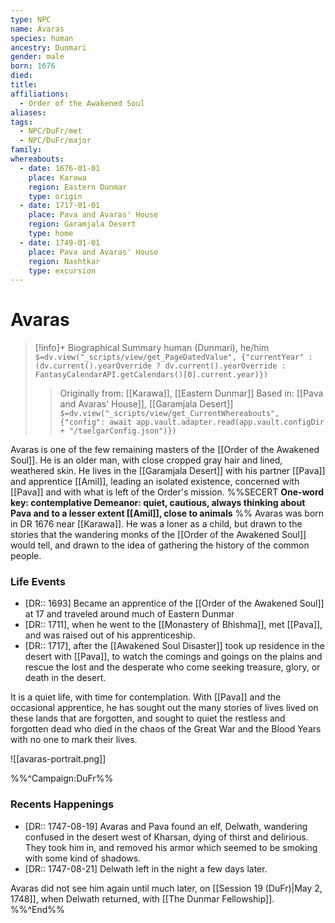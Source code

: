 ```yaml
---
type: NPC
name: Avaras
species: human
ancestry: Dunmari
gender: male
born: 1676
died: 
title: 
affiliations:
  - Order of the Awakened Soul
aliases: 
tags:
  - NPC/DuFr/met
  - NPC/DuFr/major
family: 
whereabouts:
  - date: 1676-01-01
    place: Karawa
    region: Eastern Dunmar
    type: origin
  - date: 1717-01-01
    place: Pava and Avaras' House
    region: Garamjala Desert
    type: home
  - date: 1749-01-01
    place: Pava and Avaras' House
    region: Nashtkar
    type: excursion
---
```

# Avaras
>[!info]+ Biographical Summary
>human (Dunmari), he/him
>`$=dv.view("_scripts/view/get_PageDatedValue", {"currentYear" : (dv.current().yearOverride ? dv.current().yearOverride : FantasyCalendarAPI.getCalendars()[0].current.year)})`
>> Originally from: [[Karawa]], [[Eastern Dunmar]]
>> Based in: [[Pava and Avaras' House]], [[Garamjala Desert]]
>> `$=dv.view("_scripts/view/get_CurrentWhereabouts", {"config": await app.vault.adapter.read(app.vault.configDir + "/taelgarConfig.json")})`

Avaras is one of the few remaining masters of the [[Order of the Awakened Soul]]. He is an older man, with close cropped gray hair and lined, weathered skin. He lives in the [[Garamjala Desert]] with his partner [[Pava]] and apprentice [[Amil]], leading an isolated existence, concerned with [[Pava]] and with what is left of the Order's mission. 
%%SECERT 
**One-word key: contemplative
Demeanor: quiet, cautious, always thinking about Pava and to a lesser extent [[Amil]], close to animals**
%%
Avaras was born in DR 1676 near [[Karawa]]. He was a loner as a child, but drawn to the stories that the wandering monks of the [[Order of the Awakened Soul]] would tell, and drawn to the idea of gathering the history of the common people. 

### Life Events

* [DR:: 1693] Became an apprentice of the [[Order of the Awakened Soul]] at 17 and traveled around much of Eastern Dunmar 
* [DR:: 1711], when he went to the [[Monastery of Bhishma]], met [[Pava]], and was raised out of his apprenticeship. 
* [DR:: 1717], after the [[Awakened Soul Disaster]] took up residence in the desert with [[Pava]], to watch the comings and goings on the plains and rescue the lost and the desperate who come seeking treasure, glory, or death in the desert. 

It is a quiet life, with time for contemplation. With [[Pava]] and the occasional apprentice, he has sought out the many stories of lives lived on these lands that are forgotten, and sought to quiet the restless and forgotten dead who died in the chaos of the Great War and the Blood Years with no one to mark their lives. 

![[avaras-portrait.png]]

%%^Campaign:DuFr%%
### Recents Happenings
* [DR:: 1747-08-19]  Avaras and Pava found an elf, Delwath, wandering confused in the desert west of Kharsan, dying of thirst and delirious. They took him in, and removed his armor which seemed to be smoking with some kind of shadows. 
* [DR:: 1747-08-21] Delwath left in the night a few days later. 

Avaras did not see him again until much later, on [[Session 19 (DuFr)|May 2, 1748]], when Delwath returned, with [[The Dunmar Fellowship]]. 
%%^End%%

